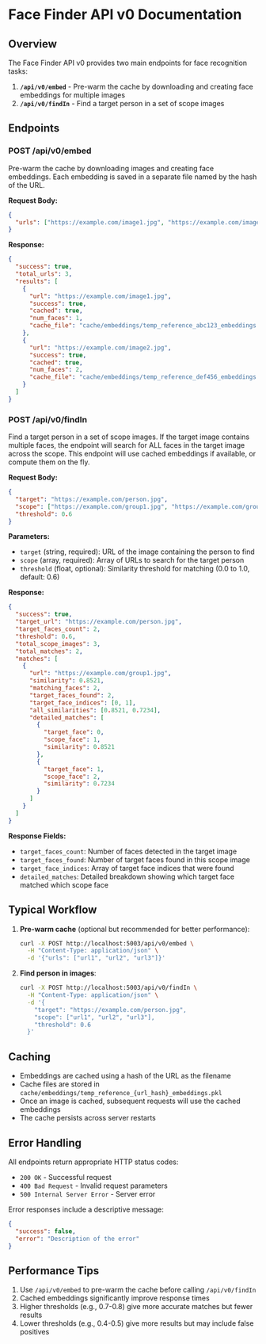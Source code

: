 # Face Finder API v0 Documentation

## Overview

The Face Finder API v0 provides two main endpoints for face recognition tasks:

1. **`/api/v0/embed`** - Pre-warm the cache by downloading and creating face embeddings for multiple images
2. **`/api/v0/findIn`** - Find a target person in a set of scope images

## Endpoints

### POST /api/v0/embed

Pre-warm the cache by downloading images and creating face embeddings. Each embedding is saved in a separate file named by the hash of the URL.

**Request Body:**

```json
{
  "urls": ["https://example.com/image1.jpg", "https://example.com/image2.jpg", "https://example.com/image3.jpg"]
}
```

**Response:**

```json
{
  "success": true,
  "total_urls": 3,
  "results": [
    {
      "url": "https://example.com/image1.jpg",
      "success": true,
      "cached": true,
      "num_faces": 1,
      "cache_file": "cache/embeddings/temp_reference_abc123_embeddings.pkl"
    },
    {
      "url": "https://example.com/image2.jpg",
      "success": true,
      "cached": true,
      "num_faces": 2,
      "cache_file": "cache/embeddings/temp_reference_def456_embeddings.pkl"
    }
  ]
}
```

### POST /api/v0/findIn

Find a target person in a set of scope images. If the target image contains multiple faces, the endpoint will search for ALL faces in the target image across the scope. This endpoint will use cached embeddings if available, or compute them on the fly.

**Request Body:**

```json
{
  "target": "https://example.com/person.jpg",
  "scope": ["https://example.com/group1.jpg", "https://example.com/group2.jpg", "https://example.com/group3.jpg"],
  "threshold": 0.6
}
```

**Parameters:**

- `target` (string, required): URL of the image containing the person to find
- `scope` (array, required): Array of URLs to search for the target person
- `threshold` (float, optional): Similarity threshold for matching (0.0 to 1.0, default: 0.6)

**Response:**

```json
{
  "success": true,
  "target_url": "https://example.com/person.jpg",
  "target_faces_count": 2,
  "threshold": 0.6,
  "total_scope_images": 3,
  "total_matches": 2,
  "matches": [
    {
      "url": "https://example.com/group1.jpg",
      "similarity": 0.8521,
      "matching_faces": 2,
      "target_faces_found": 2,
      "target_face_indices": [0, 1],
      "all_similarities": [0.8521, 0.7234],
      "detailed_matches": [
        {
          "target_face": 0,
          "scope_face": 1,
          "similarity": 0.8521
        },
        {
          "target_face": 1,
          "scope_face": 2,
          "similarity": 0.7234
        }
      ]
    }
  ]
}
```

**Response Fields:**

- `target_faces_count`: Number of faces detected in the target image
- `target_faces_found`: Number of target faces found in this scope image
- `target_face_indices`: Array of target face indices that were found
- `detailed_matches`: Detailed breakdown showing which target face matched which scope face

## Typical Workflow

1. **Pre-warm cache** (optional but recommended for better performance):

   ```bash
   curl -X POST http://localhost:5003/api/v0/embed \
     -H "Content-Type: application/json" \
     -d '{"urls": ["url1", "url2", "url3"]}'
   ```

2. **Find person in images**:
   ```bash
   curl -X POST http://localhost:5003/api/v0/findIn \
     -H "Content-Type: application/json" \
     -d '{
       "target": "https://example.com/person.jpg",
       "scope": ["url1", "url2", "url3"],
       "threshold": 0.6
     }'
   ```

## Caching

- Embeddings are cached using a hash of the URL as the filename
- Cache files are stored in `cache/embeddings/temp_reference_{url_hash}_embeddings.pkl`
- Once an image is cached, subsequent requests will use the cached embeddings
- The cache persists across server restarts

## Error Handling

All endpoints return appropriate HTTP status codes:

- `200 OK` - Successful request
- `400 Bad Request` - Invalid request parameters
- `500 Internal Server Error` - Server error

Error responses include a descriptive message:

```json
{
  "success": false,
  "error": "Description of the error"
}
```

## Performance Tips

1. Use `/api/v0/embed` to pre-warm the cache before calling `/api/v0/findIn`
2. Cached embeddings significantly improve response times
3. Higher thresholds (e.g., 0.7-0.8) give more accurate matches but fewer results
4. Lower thresholds (e.g., 0.4-0.5) give more results but may include false positives
